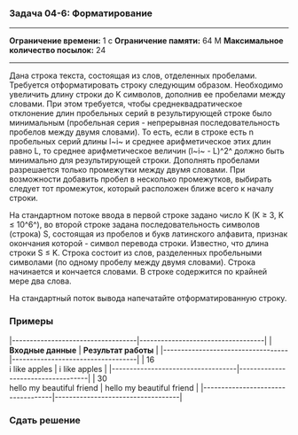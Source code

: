 ### Задача 04-6: Форматирование

  -------------------------------------- ------
  **Ограничение времени:**               1 с
  **Ограничение памяти:**                64 M
  **Максимальное количество посылок:**   24
  -------------------------------------- ------

Дана строка текста, состоящая из слов, отделенных пробелами. Требуется
отформатировать строку следующим образом. Необходимо увеличить длину
строки до K символов, дополнив ее пробелами между словами. При этом
требуется, чтобы среднеквадратическое отклонение длин пробельных серий в
результирующей строке было минимальным (пробельная серия - непрерывная
последовательность пробелов между двумя словами). То есть, если в строке
есть n пробельных серий длины l~i~ и среднее арифметическое этих длин
равно L, то среднее арифметическое величин (l~i~ - L)^2^ должно быть
минимально для результирующей строки. Дополнять пробелами разрешается
только промежутки между двумя словами. При возможности добавить пробел в
несколько промежутков, выбирать следует тот промежуток, который
расположен ближе всего к началу строки.

На стандартном потоке ввода в первой строке задано число K (K ≥ 3, K ≤
10^6^), во второй строке задана последовательность символов (строка) S,
состоящая из пробелов и букв латинского алфавита, признак окончания
которой - символ перевода строки. Известно, что длина строки S ≤ K.
Строка состоит из слов, разделенных пробельными символами (по одному
пробелу между двумя словами). Строка начинается и кончается словами. В
строке содержится по крайней мере два слова.

На стандартный поток вывода напечатайте отформатированную строку.

### Примеры

|-----------------------------------|-----------------------------------|
| **Входные данные**                | **Результат работы**              |
|-----------------------------------|-----------------------------------|
| 16<br/>i like apples              |     i   like  apples              |
|-----------------------------------|-----------------------------------|
| 30<br/>hello my beautiful friend  | hello   my   beautiful  friend    |
|-----------------------------------|-----------------------------------|

### Сдать решение
